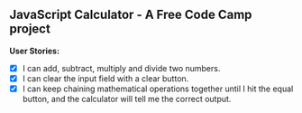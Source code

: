 ## JavaScript Calculator -  A Free Code Camp project

**User Stories:**
- [x] I can add, subtract, multiply and divide two numbers.
- [x] I can clear the input field with a clear button.
- [x] I can keep chaining mathematical operations together until I hit the equal button, and the calculator will tell me the correct output.
